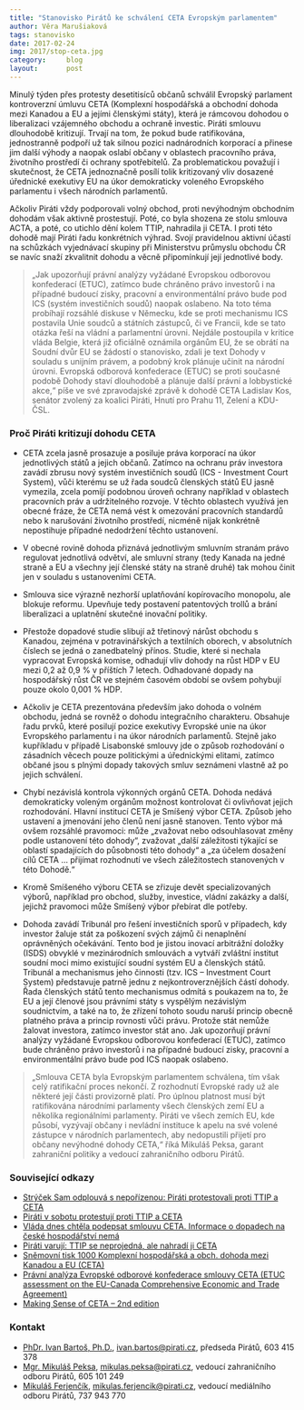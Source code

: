 ```yaml
---
title: "Stanovisko Pirátů ke schválení CETA Evropským parlamentem"
author: Věra Marušiaková
tags: stanovisko
date: 2017-02-24
img: 2017/stop-ceta.jpg
category:     blog
layout:       post
---
```


Minulý týden přes protesty desetitisíců občanů schválil Evropský parlament kontroverzní úmluvu CETA (Komplexní hospodářská a obchodní dohoda mezi Kanadou a EU a jejími členskými státy), která je rámcovou dohodou o liberalizaci vzájemného obchodu a ochraně investic. Piráti smlouvu dlouhodobě kritizují. Trvají na tom, že pokud bude ratifikována, jednostranně podpoří už tak silnou pozici nadnárodních korporací a přinese jim další výhody a naopak oslabí občany v oblastech pracovního práva, životního prostředí či ochrany spotřebitelů. Za problematickou považují i skutečnost, že CETA jednoznačně posílí tolik kritizovaný vliv dosazené úřednické exekutivy EU na úkor demokraticky voleného Evropského parlamentu i všech národních parlamentů.

Ačkoliv Piráti vždy podporovali volný obchod, proti nevýhodným obchodním dohodám však aktivně prostestují. Poté, co byla shozena ze stolu smlouva ACTA, a poté, co utichlo dění kolem TTIP, nahradila ji CETA. I proti této dohodě mají Piráti řadu konkrétních výhrad. Svojí pravidelnou aktivní účastí na schůzkách vyjednávací skupiny při Ministerstvu průmyslu obchodu ČR se navíc snaží zkvalitnit dohodu a věcně připomínkují její jednotlivé body.

> „Jak upozorňují právní analýzy vyžádané Evropskou odborovou konfederací (ETUC), zatímco bude chráněno právo investorů i na případné budoucí zisky, pracovní a environmentální právo bude pod ICS (systém investičních soudů) naopak oslabeno. Na toto téma probíhají rozsáhlé diskuse v Německu, kde se proti mechanismu ICS postavila Unie soudců a státních zástupců, či ve Francii, kde se tato otázka řeší na vládní a parlamentní úrovni. Nejdále postoupila v kritice vláda Belgie, která již oficiálně oznámila orgánům EU, že se obrátí na Soudní dvůr EU se žádostí o stanovisko, zdali je text Dohody v souladu s unijním právem, a podobný krok plánuje učinit na národní úrovni. Evropská odborová konfederace (ETUC) se proti současné podobě Dohody staví dlouhodobě a plánuje další právní a lobbystické akce,“ píše ve své zpravodajské zprávě k dohodě CETA Ladislav Kos, senátor zvolený za koalici Piráti, Hnutí pro Prahu 11, Zelení a KDU-ČSL.

### Proč Piráti kritizují dohodu CETA

* CETA zcela jasně prosazuje a posiluje práva korporací na úkor jednotlivých států a jejich občanů. Zatímco na ochranu práv investora zavádí zbrusu nový systém investičních soudů (ICS - Investment Court System), vůči kterému se už řada soudců členských států EU jasně vymezila, zcela pomíjí podobnou úroveň ochrany například v oblastech pracovních práv a udržitelného rozvoje. V těchto oblastech využívá jen obecné fráze, že CETA nemá vést k omezování pracovních standardů nebo k narušování životního prostředí, nicméně nijak konkrétně nepostihuje případné nedodržení těchto ustanovení.

* V obecné rovině dohoda přiznává jednotlivým smluvním stranám právo regulovat jednotlivá odvětví, ale smluvní strany (tedy Kanada na jedné straně a EU a všechny její členské státy na straně druhé) tak mohou činit jen v souladu s ustanoveními CETA.

* Smlouva sice výrazně nezhorší uplatňování kopírovacího monopolu, ale blokuje reformu. Upevňuje tedy postavení patentových trollů a brání liberalizaci a uplatnění skutečné inovační politiky.

* Přestože dopadové studie slibují až třetinový nárůst obchodu s Kanadou, zejména v potravinářských a textilních oborech, v absolutních číslech se jedná o zanedbatelný přínos. Studie, které si nechala vypracovat Evropská komise, odhadují vliv dohody na růst HDP v EU mezi 0,2 až 0,9 % v příštích 7 letech. Odhadované dopady na hospodářský růst ČR ve stejném časovém období se ovšem pohybují pouze okolo 0,001 % HDP.

* Ačkoliv je CETA prezentována především jako dohoda o volném obchodu, jedná se rovněž o dohodu integračního charakteru. Obsahuje řadu prvků, které posilují pozice exekutivy Evropské unie na úkor Evropského parlamentu i na úkor národních parlamentů. Stejně jako kupříkladu v případě Lisabonské smlouvy jde o způsob rozhodování o zásadních věcech pouze politickými a úřednickými elitami, zatímco občané jsou s plnými dopady takových smluv seznámeni vlastně až po jejich schválení.

* Chybí nezávislá kontrola výkonných orgánů CETA. Dohoda nedává demokraticky voleným orgánům možnost kontrolovat či ovlivňovat jejich rozhodování. Hlavní institucí CETA je Smíšený výbor CETA. Způsob jeho ustavení a jmenování jeho členů není jasně stanoven. Tento výbor má ovšem rozsáhlé pravomoci: může „zvažovat nebo odsouhlasovat změny podle ustanovení této dohody“, zvažovat „další záležitosti týkající se oblastí spadajících do působnosti této dohody“ a „za účelem dosažení cílů CETA … přijímat rozhodnutí ve všech záležitostech stanovených v této Dohodě.“

* Kromě Smíšeného výboru CETA se zřizuje devět specializovaných výborů, například pro obchod, služby, investice, vládní zakázky a další, jejichž pravomoci může Smíšený výbor přebírat dle potřeby.

* Dohoda zavádí Tribunál pro řešení investičních sporů v případech, kdy investor žaluje stát za poškození svých zájmů či nenaplnění oprávněných očekávání. Tento bod je jistou inovací arbitrážní doložky (ISDS) obvyklé v mezinárodních smlouvách a vytváří zvláštní institut soudní moci mimo existující soudní systém EU a členských států. Tribunál a mechanismus jeho činnosti (tzv. ICS – Investment Court System) představuje patrně jednu z nejkontroverznějších částí dohody. Řada členských států tento mechanismus odmítá s poukazem na to, že EU a její členové jsou právními státy s vyspělým nezávislým soudnictvím, a také na to, že zřízení tohoto soudu naruší princip obecně platného práva a princip rovnosti vůči právu. Protože stát nemůže žalovat investora, zatímco investor stát ano. Jak upozorňují právní analýzy vyžádané Evropskou odborovou konfederací (ETUC), zatímco bude chráněno právo investorů i na případné budoucí zisky, pracovní a environmentální právo bude pod ICS naopak oslabeno.

> „Smlouva CETA byla Evropským parlamentem schválena, tím však celý ratifikační proces nekončí. Z rozhodnutí Evropské rady už ale některé její části provizorně platí. Pro úplnou platnost musí být ratifikována národními parlamenty všech členských zemí EU a několika regionálními parlamenty. Piráti ve všech zemích EU, kde působí, vyzývají občany i nevládní instituce k apelu na své volené zástupce v národních parlamentech, aby nedopustili přijetí pro občany nevýhodné dohody CETA,“ říká Mikuláš Peksa, garant zahraniční politiky a vedoucí zahraničního odboru Pirátů.

### Související odkazy

* [Strýček Sam odplouvá s nepořízenou: Piráti protestovali proti TTIP a CETA](https://www.pirati.cz/tiskove-zpravy/strycek_sam_odplouva_s_neporizenou_pirati_protestovali_proti_ttip_a_ceta)
* [Piráti v sobotu protestují proti TTIP a CETA](https://www.pirati.cz/tiskove-zpravy/pirati_v_sobotu_protestuji_proti_ttip_a_ceta)
* [Vláda dnes chtěla podepsat smlouvu CETA. Informace o dopadech na české hospodářství nemá](https://www.pirati.cz/tiskove-zpravy/vlada_ma_dnes_podepsat_smlouvu_ceta._informace_o_dopadech_na_ceske_hospodarstvi_nema)
* [Piráti varují: TTIP se neprojedná, ale nahradí ji CETA](https://www.pirati.cz/tiskove-zpravy/pirati_varuji_ttip_se_neprojedna_ale_nahradi_ji_ceta)
* [Sněmovní tisk 1000 Komplexní hospodářská a obch. dohoda mezi Kanadou a EU (CETA)](http://www.psp.cz/sqw/historie.sqw?o=7&t=1000)
* [Právní analýza Evropské odborové konfederace smlouvy CETA (ETUC assessment on the EU-Canada Comprehensive Economic and Trade Agreement)](https://www.etuc.org/documents/etuc-assessment-eu-canada-comprehensive-economic-and-trade-agreement-ceta#.WJ2YXH9yx0w)
* [Making Sense of CETA – 2nd edition](https://www.tni.org/files/publication-downloads/making-sense-of-ceta_22092016.pdf)

### Kontakt

* [PhDr. Ivan Bartoš, Ph.D.](https://www.pirati.cz/lide/ivan_bartos), [ivan.bartos@pirati.cz](ivan.bartos@pirati.cz), předseda Pirátů, 603 415 378
* [Mgr. Mikuláš Peksa](https://www.pirati.cz/lide/mikulas_peksa), [mikulas.peksa@pirati.cz](mikulas.peksa@pirati.cz), vedoucí zahraničního odboru Pirátů, 605 101 249
* [Mikuláš Ferjenčík](https://www.pirati.cz/lide/mikulas_ferjencik), [mikulas.ferjencik@pirati.cz](mikulas.ferjencik@pirati.cz), vedoucí mediálního odboru Pirátů, 737 943 770
